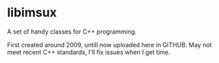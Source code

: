 # libimsux

A set of handy classes for C++ programming.

First created around 2009, untill now uploaded here in GITHUB.
May not meet recent C++ standards, I'll fix issues when I get time.

